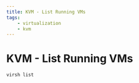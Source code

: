 ```yaml
---
title: KVM - List Running VMs
tags:
    - virtualization
    - kvm
---
```


# KVM - List Running VMs

~~~ bash
virsh list
~~~
